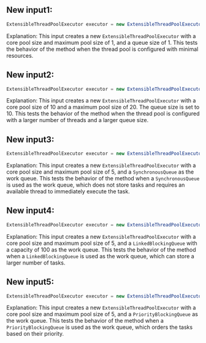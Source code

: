 ## New input1:
```java
ExtensibleThreadPoolExecutor executor = new ExtensibleThreadPoolExecutor("test", manager, 1, 1, 1000L, TimeUnit.MILLISECONDS, new ArrayBlockingQueue<>(1), Thread::new, new ThreadPoolExecutor.AbortPolicy());
```
Explanation: This input creates a new `ExtensibleThreadPoolExecutor` with a core pool size and maximum pool size of 1, and a queue size of 1. This tests the behavior of the method when the thread pool is configured with minimal resources.

## New input2:
```java
ExtensibleThreadPoolExecutor executor = new ExtensibleThreadPoolExecutor("test", manager, 10, 20, 1000L, TimeUnit.MILLISECONDS, new ArrayBlockingQueue<>(10), Thread::new, new ThreadPoolExecutor.AbortPolicy());
```
Explanation: This input creates a new `ExtensibleThreadPoolExecutor` with a core pool size of 10 and a maximum pool size of 20. The queue size is set to 10. This tests the behavior of the method when the thread pool is configured with a larger number of threads and a larger queue size.

## New input3:
```java
ExtensibleThreadPoolExecutor executor = new ExtensibleThreadPoolExecutor("test", manager, 5, 5, 1000L, TimeUnit.MILLISECONDS, new SynchronousQueue<>(), Thread::new, new ThreadPoolExecutor.AbortPolicy());
```
Explanation: This input creates a new `ExtensibleThreadPoolExecutor` with a core pool size and maximum pool size of 5, and a `SynchronousQueue` as the work queue. This tests the behavior of the method when a `SynchronousQueue` is used as the work queue, which does not store tasks and requires an available thread to immediately execute the task.

## New input4:
```java
ExtensibleThreadPoolExecutor executor = new ExtensibleThreadPoolExecutor("test", manager, 5, 5, 1000L, TimeUnit.MILLISECONDS, new LinkedBlockingQueue<>(100), Thread::new, new ThreadPoolExecutor.AbortPolicy());
```
Explanation: This input creates a new `ExtensibleThreadPoolExecutor` with a core pool size and maximum pool size of 5, and a `LinkedBlockingQueue` with a capacity of 100 as the work queue. This tests the behavior of the method when a `LinkedBlockingQueue` is used as the work queue, which can store a larger number of tasks.

## New input5:
```java
ExtensibleThreadPoolExecutor executor = new ExtensibleThreadPoolExecutor("test", manager, 5, 5, 1000L, TimeUnit.MILLISECONDS, new PriorityBlockingQueue<>(), Thread::new, new ThreadPoolExecutor.AbortPolicy());
```
Explanation: This input creates a new `ExtensibleThreadPoolExecutor` with a core pool size and maximum pool size of 5, and a `PriorityBlockingQueue` as the work queue. This tests the behavior of the method when a `PriorityBlockingQueue` is used as the work queue, which orders the tasks based on their priority.